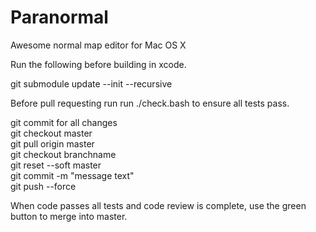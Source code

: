 Paranormal
==========

Awesome normal map editor for Mac OS X

Run the following before building in xcode.

git submodule update --init --recursive

Before pull requesting run run ./check.bash to ensure all tests pass.

git commit for all changes <br /> 
git checkout master <br /> 
git pull origin master <br /> 
git checkout branchname <br /> 
git reset --soft master <br /> 
git commit -m "message text" <br /> 
git push --force

When code passes all tests and code review is complete, use the green button to merge into master.
